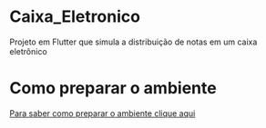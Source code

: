 # Caixa_Eletronico
Projeto em Flutter que simula  a distribuição de notas em um caixa eletrônico




# Como preparar o ambiente
<a href="[https://www.google.com](https://docs.flutter.dev/get-started/install)https://docs.flutter.dev/get-started/install" target="_blank">
Para saber como preparar o ambiente clique aqui
</a>
